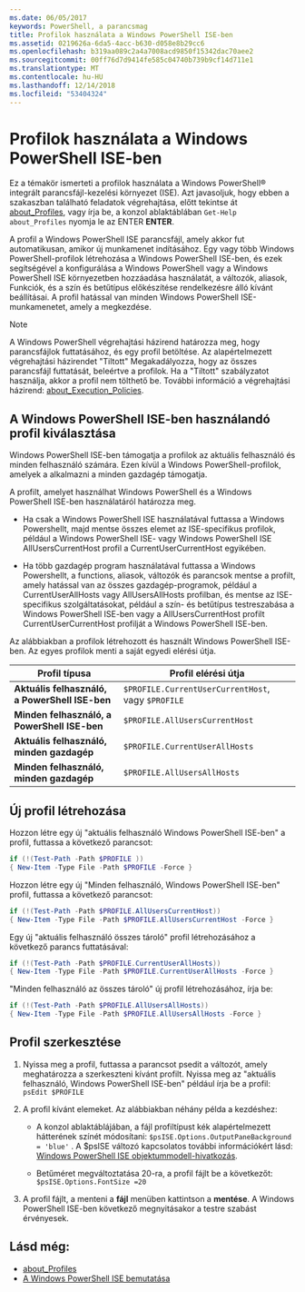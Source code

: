 ```yaml
---
ms.date: 06/05/2017
keywords: PowerShell, a parancsmag
title: Profilok használata a Windows PowerShell ISE-ben
ms.assetid: 0219626a-6da5-4acc-b630-d058e8b29cc6
ms.openlocfilehash: b319aa089c2a4a7008acd9850f15342dac70aee2
ms.sourcegitcommit: 00ff76d7d9414fe585c04740b739b9cf14d711e1
ms.translationtype: MT
ms.contentlocale: hu-HU
ms.lasthandoff: 12/14/2018
ms.locfileid: "53404324"
---
```

# <a name="how-to-use-profiles-in-windows-powershell-ise"></a>Profilok használata a Windows PowerShell ISE-ben

Ez a témakör ismerteti a profilok használata a Windows PowerShell® integrált parancsfájl-kezelési környezet (ISE). Azt javasoljuk, hogy ebben a szakaszban található feladatok végrehajtása, előtt tekintse át [about_Profiles](/powershell/module/microsoft.powershell.core/about/about_profiles), vagy írja be, a konzol ablaktáblában `Get-Help about_Profiles` nyomja le az ENTER **ENTER**.

A profil a Windows PowerShell ISE parancsfájl, amely akkor fut automatikusan, amikor új munkamenet indításához.  Egy vagy több Windows PowerShell-profilok létrehozása a Windows PowerShell ISE-ben, és ezek segítségével a konfigurálása a Windows PowerShell vagy a Windows PowerShell ISE környezetben hozzáadása használatát, a változók, aliasok, Funkciók, és a szín és betűtípus előkészítése rendelkezésre álló kívánt beállításai. A profil hatással van minden Windows PowerShell ISE-munkamenetet, amely a megkezdése.

> [!NOTE]
> A Windows PowerShell végrehajtási házirend határozza meg, hogy parancsfájlok futtatásához, és egy profil betöltése. Az alapértelmezett végrehajtási házirendet "Tiltott" Megakadályozza, hogy az összes parancsfájl futtatását, beleértve a profilok. Ha a "Tiltott" szabályzatot használja, akkor a profil nem tölthető be. További információ a végrehajtási házirend: [about_Execution_Policies](/powershell/module/microsoft.powershell.core/about/about_execution_policies).

## <a name="selecting-a-profile-to-use-in-the-windows-powershell-ise"></a>A Windows PowerShell ISE-ben használandó profil kiválasztása

Windows PowerShell ISE-ben támogatja a profilok az aktuális felhasználó és minden felhasználó számára. Ezen kívül a Windows PowerShell-profilok, amelyek a alkalmazni a minden gazdagép támogatja.

A profilt, amelyet használhat Windows PowerShell és a Windows PowerShell ISE-ben használatáról határozza meg.

- Ha csak a Windows PowerShell ISE használatával futtassa a Windows Powershellt, majd mentse összes elemet az ISE-specifikus profilok, például a Windows PowerShell ISE- vagy Windows PowerShell ISE AllUsersCurrentHost profil a CurrentUserCurrentHost egyikében.

- Ha több gazdagép program használatával futtassa a Windows Powershellt, a functions, aliasok, változók és parancsok mentse a profilt, amely hatással van az összes gazdagép-programok, például a CurrentUserAllHosts vagy AllUsersAllHosts profilban, és mentse az ISE-specifikus szolgáltatásokat, például a szín- és betűtípus testreszabása a Windows PowerShell ISE-ben vagy a AllUsersCurrentHost profilt CurrentUserCurrentHost profilját a Windows PowerShell ISE-ben.

Az alábbiakban a profilok létrehozott és használt Windows PowerShell ISE-ben. Az egyes profilok menti a saját egyedi elérési útja.

| Profil típusa | Profil elérési útja |
| --- | --- |
| **Aktuális felhasználó, a PowerShell ISE-ben**| `$PROFILE.CurrentUserCurrentHost`, vagy `$PROFILE` |
| **Minden felhasználó, a PowerShell ISE-ben**| `$PROFILE.AllUsersCurrentHost` |
| **Aktuális felhasználó, minden gazdagép**| `$PROFILE.CurrentUserAllHosts` |
| **Minden felhasználó, minden gazdagép** | `$PROFILE.AllUsersAllHosts` |

## <a name="to-create-a-new-profile"></a>Új profil létrehozása

Hozzon létre egy új "aktuális felhasználó Windows PowerShell ISE-ben" a profil, futtassa a következő parancsot:

```powershell
if (!(Test-Path -Path $PROFILE ))
{ New-Item -Type File -Path $PROFILE -Force }
```

Hozzon létre egy új "Minden felhasználó, Windows PowerShell ISE-ben" profil, futtassa a következő parancsot:

```powershell
if (!(Test-Path -Path $PROFILE.AllUsersCurrentHost))
{ New-Item -Type File -Path $PROFILE.AllUsersCurrentHost -Force }
```

Egy új "aktuális felhasználó összes tároló" profil létrehozásához a következő parancs futtatásával:

```powershell
if (!(Test-Path -Path $PROFILE.CurrentUserAllHosts))
{ New-Item -Type File -Path $PROFILE.CurrentUserAllHosts -Force }
```

"Minden felhasználó az összes tároló" új profil létrehozásához, írja be:

```powershell
if (!(Test-Path -Path $PROFILE.AllUsersAllHosts))
{ New-Item -Type File -Path $PROFILE.AllUsersAllHosts -Force }
```

## <a name="to-edit-a-profile"></a>Profil szerkesztése

1. Nyissa meg a profil, futtassa a parancsot psedit a változót, amely meghatározza a szerkeszteni kívánt profilt. Nyissa meg az "aktuális felhasználó, Windows PowerShell ISE-ben" például írja be a profil: `psEdit $PROFILE`

2. A profil kívánt elemeket. Az alábbiakban néhány példa a kezdéshez:

   - A konzol ablaktáblájában, a fájl profiltípust kék alapértelmezett hátterének színét módosítani: `$psISE.Options.OutputPaneBackground = 'blue'` . A $psISE változó kapcsolatos további információkért lásd: [Windows PowerShell ISE objektummodell-hivatkozás](object-model/The-ISE-Object-Model-Hierarchy.md).

   - Betűméret megváltoztatása 20-ra, a profil fájlt be a következőt: `$psISE.Options.FontSize =20`

3. A profil fájlt, a menteni a **fájl** menüben kattintson a **mentése**. A Windows PowerShell ISE-ben következő megnyitásakor a testre szabást érvényesek.

## <a name="see-also"></a>Lásd még:

- [about_Profiles](/powershell/module/microsoft.powershell.core/about/about_profiles)
- [A Windows PowerShell ISE bemutatása](Introducing-the-Windows-PowerShell-ISE.md)